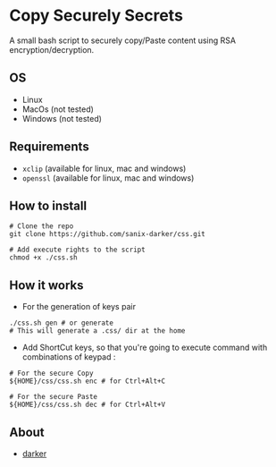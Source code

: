 # Copy Securely Secrets

A small bash script to securely copy/Paste content using RSA encryption/decryption.

## OS

- Linux
- MacOs (not tested)
- Windows (not tested)


## Requirements

- `xclip` (available for linux, mac and windows)
- `openssl` (available for linux, mac and windows)


## How to install

```
# Clone the repo
git clone https://github.com/sanix-darker/css.git

# Add execute rights to the script
chmod +x ./css.sh
```

## How it works

- For the generation of keys pair
```
./css.sh gen # or generate
# This will generate a .css/ dir at the home
```

- Add ShortCut keys, so that you're going to execute command with combinations of keypad :
```
# For the secure Copy
${HOME}/css/css.sh enc # for Ctrl+Alt+C

# For the secure Paste
${HOME}/css/css.sh dec # for Ctrl+Alt+V
```

## About

- [darker](https://github.com/sanix-darker)

